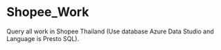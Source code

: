 # Shopee_Work
Query all work in Shopee Thailand (Use database  Azure Data Studio and Language is Presto SQL). 
